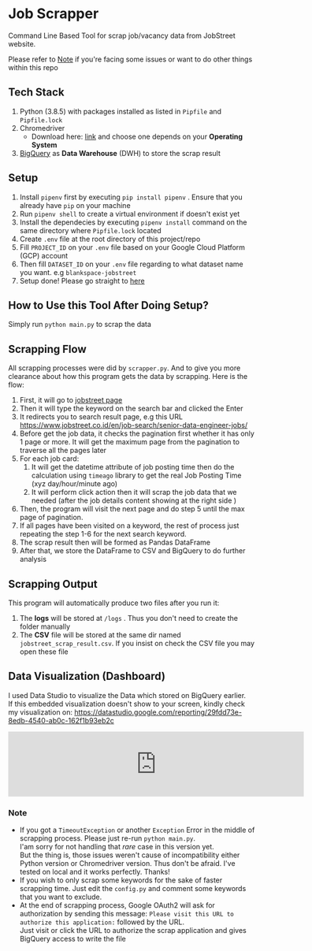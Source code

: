 # Job Scrapper
Command Line Based Tool for scrap job/vacancy data from JobStreet website.

Please refer to [Note](#note) if you're facing some issues or want to do other things within this repo

## Tech Stack
1. Python (3.8.5) with packages installed as listed in `Pipfile` and `Pipfile.lock`
2. Chromedriver 
   - Download here: [link](https://sites.google.com/a/chromium.org/chromedriver/downloads) and choose one depends on your **Operating System**
3. [BigQuery](https://cloud.google.com/bigquery) as **Data Warehouse** (DWH) to store the scrap result

## Setup
1. Install `pipenv` first by executing `pip install pipenv` . Ensure that you already have `pip` on your machine
2. Run `pipenv shell` to create a virtual environment if doesn't exist yet
3. Install the dependecies by executing `pipenv install` command on the same directory where `Pipfile.lock` located
4. Create `.env` file at the root directory of this project/repo
5. Fill `PROJECT_ID` on your `.env` file based on your Google Cloud Platform (GCP) account
6. Then fill `DATASET_ID` on your `.env` file regarding to what dataset name you want. e.g `blankspace-jobstreet`
7. Setup done! Please go straight to [here](#how-to-use-this-tool-after-doing-setup)
## How to Use this Tool After Doing Setup?
Simply run `python main.py` to scrap the data

## Scrapping Flow
All scrapping processes were did by `scrapper.py`. And to give you more clearance about how this program gets the data by scrapping. Here is the flow:
1. First, it will go to [jobstreet page](https://www.jobstreet.co.id/)
2. Then it will type the keyword on the search bar and clicked the Enter
3. It redirects you to search result page, e.g this URL https://www.jobstreet.co.id/en/job-search/senior-data-engineer-jobs/
4. Before get the job data, it checks the pagination first whether it has only 1 page or more. It will get the maximum page from the pagination to traverse all the pages later
5. For each job card:
   1. It will get the datetime attribute of job posting time then do the calculation using `timeago` library to get the real Job Posting Time (xyz day/hour/minute ago)
   2. It will perform click action then it will scrap the job data that we needed (after the job details content showing at the right side )
6. Then, the program will visit the next page and do step 5 until the max page of pagination.
7. If all pages have been visited on a keyword, the rest of process just repeating the step 1-6 for the next search keyword.
8. The scrap result then will be formed as Pandas DataFrame
9. After that, we store the DataFrame to CSV and BigQuery to do further analysis

## Scrapping Output
This program will automatically produce two files after you run it:
1. The **logs** will be stored at `/logs` . Thus you don't need to create the folder manually
2. The **CSV** file will be stored at the same dir named `jobstreet_scrap_result.csv`. If you insist on check the CSV file you may open these file

## Data Visualization (Dashboard)
I used Data Studio to visualize the Data which stored on BigQuery earlier. <br>
If this embedded visualization doesn't show to your screen,
kindly check my visualization on: https://datastudio.google.com/reporting/29fdd73e-8edb-4540-ab0c-162f1b93eb2c

<iframe width="600" height="132" src="https://datastudio.google.com/embed/reporting/29fdd73e-8edb-4540-ab0c-162f1b93eb2c/page/DHfGC" frameborder="0" style="border:0" allowfullscreen></iframe>

### **Note**
- If you got a `TimeoutException` or another `Exception` Error in the middle of scrapping process. Please just re-run `python main.py`. <br>
I'am sorry for not handling that *rare* case in this version yet. <br> But the thing is, those issues weren't cause of incompatibility either Python version or Chromedriver version.
Thus don't be afraid. I've tested on local and it works perfectly. Thanks!
- If you wish to only scrap some keywords for the sake of faster scrapping time. Just edit the `config.py` and comment some keywords that you want to exclude.
- At the end of scrapping process, Google OAuth2 will ask for authorization by sending this message: `Please visit this URL to authorize this application:` followed by the URL. <br>Just visit or click the URL to authorize the scrap application and gives BigQuery access to write the file